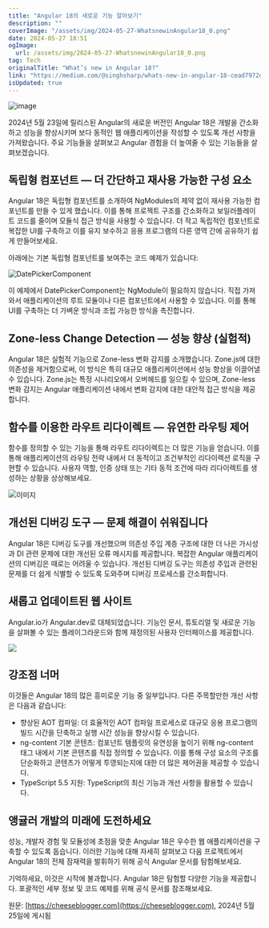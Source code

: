 ```yaml
---
title: "Angular 18의 새로운 기능 알아보기"
description: ""
coverImage: "/assets/img/2024-05-27-WhatsnewinAngular18_0.png"
date: 2024-05-27 18:51
ogImage: 
  url: /assets/img/2024-05-27-WhatsnewinAngular18_0.png
tag: Tech
originalTitle: "What’s new in Angular 18?"
link: "https://medium.com/@singhsharp/whats-new-in-angular-18-cead7972dce7"
isUpdated: true
---
```





![image](/assets/img/2024-05-27-WhatsnewinAngular18_0.png)

2024년 5월 23일에 릴리스된 Angular의 새로운 버전인 Angular 18은 개발을 간소화하고 성능을 향상시키며 보다 동적인 웹 애플리케이션을 작성할 수 있도록 개선 사항을 가져왔습니다. 주요 기능들을 살펴보고 Angular 경험을 더 높여줄 수 있는 기능들을 살펴보겠습니다.

## 독립형 컴포넌트 — 더 간단하고 재사용 가능한 구성 요소

Angular 18은 독립형 컴포넌트를 소개하여 NgModules의 제약 없이 재사용 가능한 컴포넌트를 만들 수 있게 했습니다. 이를 통해 프로젝트 구조를 간소화하고 보일러플레이트 코드를 줄이며 모듈식 접근 방식을 사용할 수 있습니다. 더 작고 독립적인 컴포넌트로 복잡한 UI를 구축하고 이를 유지 보수하고 응용 프로그램의 다른 영역 간에 공유하기 쉽게 만들어보세요.

<div class="content-ad"></div>

아래에는 기본 독립형 컴포넌트를 보여주는 코드 예제가 있습니다:

![DatePickerComponent](/assets/img/2024-05-27-WhatsnewinAngular18_1.png)

이 예제에서 DatePickerComponent는 NgModule이 필요하지 않습니다. 직접 가져와서 애플리케이션의 루트 모듈이나 다른 컴포넌트에서 사용할 수 있습니다. 이를 통해 UI를 구축하는 더 가벼운 방식과 조립 가능한 방식을 촉진합니다.

## Zone-less Change Detection — 성능 향상 (실험적)

<div class="content-ad"></div>

Angular 18은 실험적 기능으로 Zone-less 변화 감지를 소개했습니다. Zone.js에 대한 의존성을 제거함으로써, 이 방식은 특히 대규모 애플리케이션에서 성능 향상을 이끌어낼 수 있습니다. Zone.js는 특정 시나리오에서 오버헤드를 일으킬 수 있으며, Zone-less 변화 감지는 Angular 애플리케이션 내에서 변화 감지에 대한 대안적 접근 방식을 제공합니다.

## 함수를 이용한 라우트 리다이렉트 — 유연한 라우팅 제어

함수를 정의할 수 있는 기능을 통해 라우트 리다이렉트는 더 많은 기능을 얻습니다. 이를 통해 애플리케이션의 라우팅 전략 내에서 더 동적이고 조건부적인 리다이렉션 로직을 구현할 수 있습니다. 사용자 역할, 인증 상태 또는 기타 동적 조건에 따라 리다이렉트를 생성하는 상황을 상상해보세요.

![이미지](/assets/img/2024-05-27-WhatsnewinAngular18_2.png)

<div class="content-ad"></div>

## 개선된 디버깅 도구 — 문제 해결이 쉬워집니다

Angular 18은 디버깅 도구를 개선했으며 의존성 주입 계층 구조에 대한 더 나은 가시성과 DI 관련 문제에 대한 개선된 오류 메시지를 제공합니다. 복잡한 Angular 애플리케이션의 디버깅은 때로는 어려울 수 있습니다. 개선된 디버깅 도구는 의존성 주입과 관련된 문제를 더 쉽게 식별할 수 있도록 도와주며 디버깅 프로세스를 간소화합니다.

## 새롭고 업데이트된 웹 사이트

Angular.io가 Angular.dev로 대체되었습니다. 기능인 문서, 튜토리얼 및 새로운 기능을 살펴볼 수 있는 플레이그라운드와 함께 재정의된 사용자 인터페이스를 제공합니다.

<div class="content-ad"></div>

<img src="/assets/img/2024-05-27-WhatsnewinAngular18_3.png" />

## 강조점 너머

이것들은 Angular 18의 많은 흥미로운 기능 중 일부입니다. 다른 주목할만한 개선 사항은 다음과 같습니다:

- 향상된 AOT 컴파일: 더 효율적인 AOT 컴파일 프로세스로 대규모 응용 프로그램의 빌드 시간을 단축하고 실행 시간 성능을 향상시킬 수 있습니다.
- ng-content 기본 콘텐츠: 컴포넌트 템플릿의 유연성을 높이기 위해 ng-content 태그 내에서 기본 콘텐츠를 직접 정의할 수 있습니다. 이를 통해 구성 요소의 구조를 단순화하고 콘텐츠가 어떻게 투영되는지에 대한 더 많은 제어권을 제공할 수 있습니다.
- TypeScript 5.5 지원: TypeScript의 최신 기능과 개선 사항을 활용할 수 있습니다.

<div class="content-ad"></div>

## 앵귤러 개발의 미래에 도전하세요

성능, 개발자 경험 및 모듈성에 초점을 맞춘 Angular 18은 우수한 웹 애플리케이션을 구축할 수 있도록 돕습니다. 이러한 기능에 대해 자세히 살펴보고 다음 프로젝트에서 Angular 18의 전체 잠재력을 발휘하기 위해 공식 Angular 문서를 탐험해보세요.

기억하세요, 이것은 시작에 불과합니다. Angular 18은 탐험할 다양한 기능을 제공합니다. 포괄적인 세부 정보 및 코드 예제를 위해 공식 문서를 참조해보세요.

원문: [https://cheeseblogger.com](https://cheeseblogger.com), 2024년 5월 25일에 게시됨